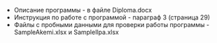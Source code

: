 * Описание программы -  в файле Diploma.docx
* Инструкция по работе с программой - параграф 3 (страница 29)
* Файлы с пробными данными для проверки работы программы - SampleAkemi.xlsx и SampleIlpa.xlsx
